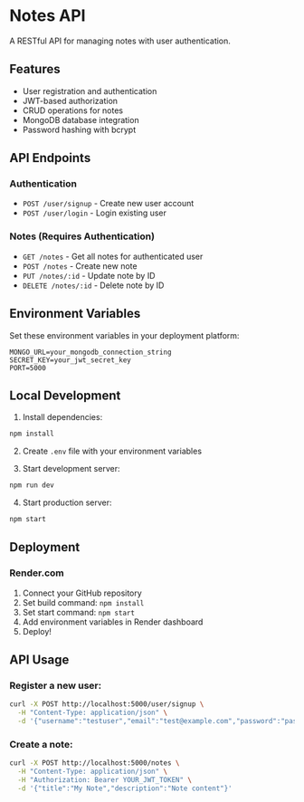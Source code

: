 # Notes API

A RESTful API for managing notes with user authentication.

## Features

- User registration and authentication
- JWT-based authorization
- CRUD operations for notes
- MongoDB database integration
- Password hashing with bcrypt

## API Endpoints

### Authentication
- `POST /user/signup` - Create new user account
- `POST /user/login` - Login existing user

### Notes (Requires Authentication)
- `GET /notes` - Get all notes for authenticated user
- `POST /notes` - Create new note
- `PUT /notes/:id` - Update note by ID
- `DELETE /notes/:id` - Delete note by ID

## Environment Variables

Set these environment variables in your deployment platform:

```
MONGO_URL=your_mongodb_connection_string
SECRET_KEY=your_jwt_secret_key
PORT=5000
```

## Local Development

1. Install dependencies:
```bash
npm install
```

2. Create `.env` file with your environment variables

3. Start development server:
```bash
npm run dev
```

4. Start production server:
```bash
npm start
```

## Deployment

### Render.com
1. Connect your GitHub repository
2. Set build command: `npm install`
3. Set start command: `npm start`
4. Add environment variables in Render dashboard
5. Deploy!

## API Usage

### Register a new user:
```bash
curl -X POST http://localhost:5000/user/signup \
  -H "Content-Type: application/json" \
  -d '{"username":"testuser","email":"test@example.com","password":"password123"}'
```

### Create a note:
```bash
curl -X POST http://localhost:5000/notes \
  -H "Content-Type: application/json" \
  -H "Authorization: Bearer YOUR_JWT_TOKEN" \
  -d '{"title":"My Note","description":"Note content"}'
```